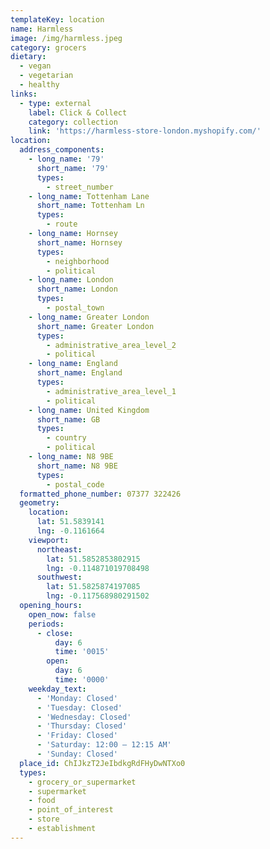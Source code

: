 ```yaml
---
templateKey: location
name: Harmless
image: /img/harmless.jpeg
category: grocers
dietary:
  - vegan
  - vegetarian
  - healthy
links:
  - type: external
    label: Click & Collect
    category: collection
    link: 'https://harmless-store-london.myshopify.com/'
location:
  address_components:
    - long_name: '79'
      short_name: '79'
      types:
        - street_number
    - long_name: Tottenham Lane
      short_name: Tottenham Ln
      types:
        - route
    - long_name: Hornsey
      short_name: Hornsey
      types:
        - neighborhood
        - political
    - long_name: London
      short_name: London
      types:
        - postal_town
    - long_name: Greater London
      short_name: Greater London
      types:
        - administrative_area_level_2
        - political
    - long_name: England
      short_name: England
      types:
        - administrative_area_level_1
        - political
    - long_name: United Kingdom
      short_name: GB
      types:
        - country
        - political
    - long_name: N8 9BE
      short_name: N8 9BE
      types:
        - postal_code
  formatted_phone_number: 07377 322426
  geometry:
    location:
      lat: 51.5839141
      lng: -0.1161664
    viewport:
      northeast:
        lat: 51.5852853802915
        lng: -0.114871019708498
      southwest:
        lat: 51.5825874197085
        lng: -0.117568980291502
  opening_hours:
    open_now: false
    periods:
      - close:
          day: 6
          time: '0015'
        open:
          day: 6
          time: '0000'
    weekday_text:
      - 'Monday: Closed'
      - 'Tuesday: Closed'
      - 'Wednesday: Closed'
      - 'Thursday: Closed'
      - 'Friday: Closed'
      - 'Saturday: 12:00 – 12:15 AM'
      - 'Sunday: Closed'
  place_id: ChIJkzT2JeIbdkgRdFHyDwNTXo0
  types:
    - grocery_or_supermarket
    - supermarket
    - food
    - point_of_interest
    - store
    - establishment
---
```

